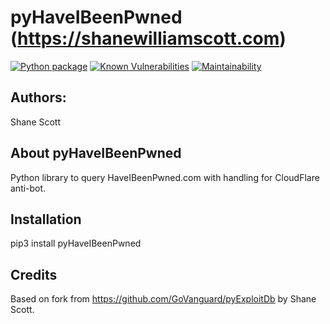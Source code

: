 pyHaveIBeenPwned (https://shanewilliamscott.com)
==
[![Python package](https://github.com/Hackman238/pyHaveIBeenPwned/actions/workflows/master.yml/badge.svg)](https://github.com/Hackman238/pyHaveIBeenPwned/actions/workflows/master.yml)
[![Known Vulnerabilities](https://snyk.io/test/github/Hackman238/pyHaveIBeenPwned/badge.svg?targetFile=requirements.txt)](https://snyk.io/test/github/Hackman238/pyHaveIBeenPwned?targetFile=requirements.txt)
[![Maintainability](https://api.codeclimate.com/v1/badges/1e12401a7a3b46c08549/maintainability)](https://codeclimate.com/github/Hackman238/pyHaveIBeenPwned/maintainability)

## Authors:
Shane Scott

## About pyHaveIBeenPwned
Python library to query HaveIBeenPwned.com with handling for CloudFlare anti-bot.

## Installation
pip3 install pyHaveIBeenPwned

## Credits
Based on fork from https://github.com/GoVanguard/pyExploitDb by Shane Scott.
